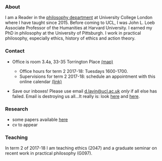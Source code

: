 
### About

I am a Reader in the [philosophy department](https://www.ucl.ac.uk/philosophy/) at University College London where I have taught since 2015. Before coming to UCL, I was John L. Loeb Associate Professor of the Humanities at Harvard University. I earned my PhD in philosophy at the University of Pittsburgh. I work in practical philosophy, especially ethics, history of ethics and action theory.


### Contact 

  - Office is room 3.4a, 33-35 Torrington Place [(map)](http://www.ucl.ac.uk/maps/33-35-torrington-place)
    + Office hours for term 2 2017-18: Tuesdays 1600-1700. 
    <!-- * Additional office hours (for 3097 & G019) Monday, 1500-1715
    [(calendar)](http://www.supersaas.co.uk/schedule/DouglasLavin/OfficeHoursUCL) --> 
    + Supervisions for term 2 2017-18: schedule an appointment with this online calendar [(link)](http://www.supersaas.com/schedule/DouglasLavin/SupervisionUCL)
  
  - Save our inboxes! Please use email <d.lavin@ucl.ac.uk> *only* if all else has failed. Email is destroying us all...It really is: look [here](http://www.emailcharter.org/) and [here](http://two.sentenc.es/).


### Research

  + some papers available [here](https://ucl.academia.edu/DouglasLavin)
  + cv to appear


<!-- would be good to have bib references and links to published papers here or maybe i could just have an abbreviated html cv -->


### Teaching

In term 2 of 2017-18 I am teaching ethics (2047) and a graduate seminar on recent work in practical philosophy (G097).

<!-- In term 1 of 2017-18 I teach moral psychology (3097) and a seminar in action theory (G019). In term 2 I teach ethics (2047) and a seminar on practical reason (G097). -->


<!-- [Link](url) and ![Image](src) -->
